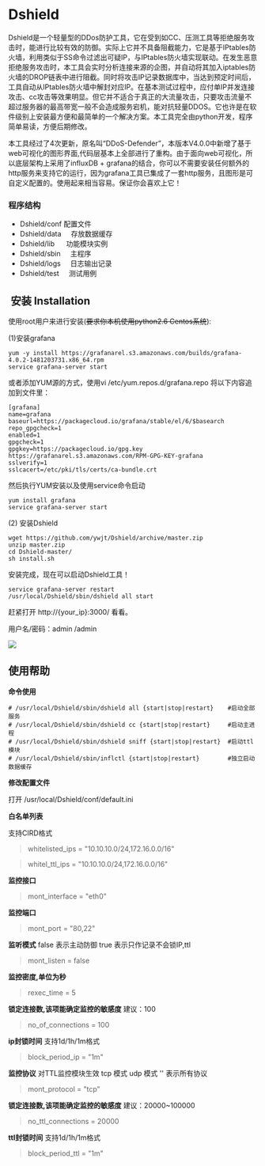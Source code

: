 # Dshield

Dshield是一个轻量型的DDos防护工具，它在受到如CC、压测工具等拒绝服务攻击时，能进行比较有效的防御。实际上它并不具备阻截能力，它是基于IPtables防火墙，利用类似于SS命令过滤出可疑IP，与IPtables防火墙实现联动。在发生恶意拒绝服务攻击时，本工具会实时分析连接来源的企图，并自动将其加入iptables防火墙的DROP链表中进行阻截。同时将攻击IP记录数据库中，当达到预定时间后，工具自动从IPtables防火墙中解封对应IP。在基本测试过程中，应付单IP并发连接攻击、cc攻击等效果明显。但它并不适合于真正的大流量攻击，只要攻击流量不超过服务器的最高带宽一般不会造成服务宕机，能对抗轻量DDOS。它也许是在软件级别上安装最方便和最简单的一个解决方案。本工具完全由python开发，程序简单易读，方便后期修改。

本工具经过了4次更新，原名叫“DDoS-Defender”，本版本V4.0.0中新增了基于web可视化的图形界面,代码层基本上全部进行了重构。由于面向web可视化，所以底层架构上采用了influxDB + grafana的结合，你可以不需要安装任何额外的http服务来支持它的运行，因为grafana工具已集成了一套http服务，且图形是可自定义配置的。使用起来相当容易。保证你会喜欢上它！

### 程序结构
* Dshield/conf     配置文件
* Dshield/data     存放数据缓存
* Dshield/lib      功能模块实例
* Dshield/sbin     主程序
* Dshield/logs     日志输出记录
* Dshield/test     测试用例

##  安装 Installation

使用root用户来进行安装(<del>要求你本机使用python2.6 Centos系统</del>):

(1)安装grafana
```shell
yum -y install https://grafanarel.s3.amazonaws.com/builds/grafana-4.0.2-1481203731.x86_64.rpm
service grafana-server start
```

或者添加YUM源的方式，使用vi /etc/yum.repos.d/grafana.repo 将以下内容追加到文件里：
```shell
[grafana]
name=grafana
baseurl=https://packagecloud.io/grafana/stable/el/6/$basearch
repo_gpgcheck=1
enabled=1
gpgcheck=1
gpgkey=https://packagecloud.io/gpg.key https://grafanarel.s3.amazonaws.com/RPM-GPG-KEY-grafana
sslverify=1
sslcacert=/etc/pki/tls/certs/ca-bundle.crt
```
然后执行YUM安装以及使用service命令启动
```shell
yum install grafana
service grafana-server start
```

(2) 安装Dshield
```shell
wget https://github.com/ywjt/Dshield/archive/master.zip
unzip master.zip
cd Dshield-master/
sh install.sh
```

安装完成，现在可以启动Dshield工具！
```shell
service grafana-server restart
/usr/local/Dshield/sbin/dshield all start
```
赶紧打开 http://{your_ip}:3000/ 看看。

用户名/密码：admin /admin 

<img src="https://github.com/ywjt/Dshield/blob/master/demo.png">

## 使用帮助

**命令使用**
```shell
# /usr/local/Dshield/sbin/dshield all {start|stop|restart}    #启动全部服务
# /usr/local/Dshield/sbin/dshield cc {start|stop|restart}     #启动主进程
# /usr/local/Dshield/sbin/dshield sniff {start|stop|restart}  #启动ttl模块
# /usr/local/Dshield/sbin/inflctl {start|stop|restart}        #独立启动数据缓存
```

**修改配置文件**

打开 /usr/local/Dshield/conf/default.ini


**白名单列表**

支持CIRD格式 
> whitelisted_ips = "10.10.10.0/24,172.16.0.0/16"

> whitel_ttl_ips = "10.10.10.0/24,172.16.0.0/16"

**监控接口**
> mont_interface = "eth0"

**监控端口**
> mont_port = "80,22"

**监听模式**
false 表示主动防御
true  表示只作记录不会锁IP,ttl
> mont_listen = false

**监控密度,单位为秒**
> rexec_time = 5

**锁定连接数,该项能确定监控的敏感度**
建议：100
> no_of_connections = 100

**ip封锁时间**
支持1d/1h/1m格式
> block_period_ip = "1m"

**监控协议**
对TTL监控模块生效
tcp 模式
udp 模式
''  表示所有协议
> mont_protocol = "tcp"

**锁定连接数,该项能确定监控的敏感度**
建议：20000~100000
> no_ttl_connections = 20000

**ttl封锁时间**
支持1d/1h/1m格式
> block_period_ttl = "1m"


